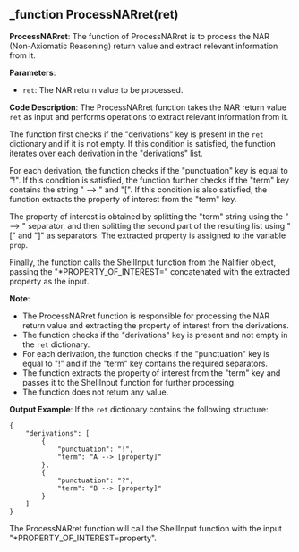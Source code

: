 ## _function ProcessNARret(ret)
**ProcessNARret**: The function of ProcessNARret is to process the NAR (Non-Axiomatic Reasoning) return value and extract relevant information from it.

**Parameters**:
- `ret`: The NAR return value to be processed.

**Code Description**:
The ProcessNARret function takes the NAR return value `ret` as input and performs operations to extract relevant information from it. 

The function first checks if the "derivations" key is present in the `ret` dictionary and if it is not empty. If this condition is satisfied, the function iterates over each derivation in the "derivations" list.

For each derivation, the function checks if the "punctuation" key is equal to "!". If this condition is satisfied, the function further checks if the "term" key contains the string " --> " and "[". If this condition is also satisfied, the function extracts the property of interest from the "term" key.

The property of interest is obtained by splitting the "term" string using the " --> " separator, and then splitting the second part of the resulting list using "[" and "]" as separators. The extracted property is assigned to the variable `prop`.

Finally, the function calls the ShellInput function from the Nalifier object, passing the "*PROPERTY_OF_INTEREST=" concatenated with the extracted property as the input.

**Note**:
- The ProcessNARret function is responsible for processing the NAR return value and extracting the property of interest from the derivations.
- The function checks if the "derivations" key is present and not empty in the `ret` dictionary.
- For each derivation, the function checks if the "punctuation" key is equal to "!" and if the "term" key contains the required separators.
- The function extracts the property of interest from the "term" key and passes it to the ShellInput function for further processing.
- The function does not return any value.

**Output Example**:
If the `ret` dictionary contains the following structure:
```
{
    "derivations": [
        {
            "punctuation": "!",
            "term": "A --> [property]"
        },
        {
            "punctuation": "?",
            "term": "B --> [property]"
        }
    ]
}
```
The ProcessNARret function will call the ShellInput function with the input "*PROPERTY_OF_INTEREST=property".

